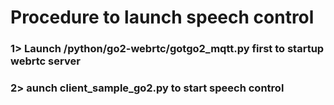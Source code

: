 # Procedure to launch speech control 
### 1> Launch /python/go2-webrtc/gotgo2_mqtt.py first to startup webrtc server 
### 2> aunch client_sample_go2.py to start speech control 
